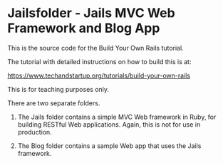 # Jailsfolder - Jails MVC Web Framework and Blog App

This is the source code for the Build Your Own Rails tutorial. 

The tutorial with detailed instructions on how to build this is at: 

https://www.techandstartup.org/tutorials/build-your-own-rails

This is for teaching purposes only. 

There are two separate folders.

1) The Jails folder contains a simple MVC Web framework in Ruby, for building RESTful Web applications. Again, this is not for use in production. 

2) The Blog folder contains a sample Web app that uses the Jails framework. 
